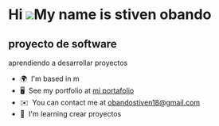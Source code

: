 Hi ![](https://user-images.githubusercontent.com/18350557/176309783-0785949b-9127-417c-8b55-ab5a4333674e.gif)My name is stiven obando
=====================================================================================================================================

proyecto de software
--------------------

aprendiendo a desarrollar proyectos

* 🌍  I'm based in m
* 🖥️  See my portfolio at [mi portafolio](http://miportafolio)
* ✉️  You can contact me at [obandostiven18@gmail.com](mailto:obandostiven18@gmail.com)
* 🧠  I'm learning crear proyectos
